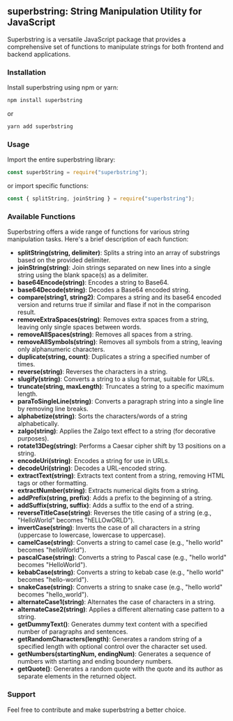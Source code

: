 ## superbstring: String Manipulation Utility for JavaScript

Superbstring is a versatile JavaScript package that provides a comprehensive set of functions to manipulate strings for both frontend and backend applications.

### Installation

Install superbstring using npm or yarn:

```bash
npm install superbstring
```

or

```bash
yarn add superbstring
```

### Usage

Import the entire superbstring library:

```javascript
const superbString = require("superbstring");
```

or import specific functions:

```javascript
const { splitString, joinString } = require("superbstring");
```

### Available Functions

Superbstring offers a wide range of functions for various string manipulation tasks. Here's a brief description of each function:

- **splitString(string, delimiter)**: Splits a string into an array of substrings based on the provided delimiter.
- **joinString(string)**: Join strings separated on new lines into a single string using the blank space(s) as a delimiter.
- **base64Encode(string)**: Encodes a string to Base64.
- **base64Decode(string)**: Decodes a Base64 encoded string.
- **compare(string1, string2)**: Compares a string and its base64 encoded version and returns true if similar and flase if not in the comparison result.
- **removeExtraSpaces(string)**: Removes extra spaces from a string, leaving only single spaces between words.
- **removeAllSpaces(string)**: Removes all spaces from a string.
- **removeAllSymbols(string)**: Removes all symbols from a string, leaving only alphanumeric characters.
- **duplicate(string, count)**: Duplicates a string a specified number of times.
- **reverse(string)**: Reverses the characters in a string.
- **slugify(string)**: Converts a string to a slug format, suitable for URLs.
- **truncate(string, maxLength)**: Truncates a string to a specific maximum length.
- **paraToSingleLine(string)**: Converts a paragraph string into a single line by removing line breaks.
- **alphabetize(string)**: Sorts the characters/words of a string alphabetically.
- **zalgo(string)**: Applies the Zalgo text effect to a string (for decorative purposes).
- **rotate13Deg(string)**: Performs a Caesar cipher shift by 13 positions on a string.
- **encodeUri(string)**: Encodes a string for use in URLs.
- **decodeUri(string)**: Decodes a URL-encoded string.
- **extractText(string)**: Extracts text content from a string, removing HTML tags or other formatting.
- **extractNumber(string)**: Extracts numerical digits from a string.
- **addPrefix(string, prefix)**: Adds a prefix to the beginning of a string.
- **addSuffix(string, suffix)**: Adds a suffix to the end of a string.
- **reverseTitleCase(string)**: Reverses the title casing of a string (e.g., "HelloWorld" becomes "hELLOwORLD").
- **invertCase(string)**: Inverts the case of all characters in a string (uppercase to lowercase, lowercase to uppercase).
- **camelCase(string)**: Converts a string to camel case (e.g., "hello world" becomes "helloWorld").
- **pascalCase(string)**: Converts a string to Pascal case (e.g., "hello world" becomes "HelloWorld").
- **kebabCase(string)**: Converts a string to kebab case (e.g., "hello world" becomes "hello-world").
- **snakeCase(string)**: Converts a string to snake case (e.g., "hello world" becomes "hello_world").
- **alternateCase1(string)**: Alternates the case of characters in a string.
- **alternateCase2(string)**: Applies a different alternating case pattern to a string.
- **getDummyText()**: Generates dummy text content with a specified number of paragraphs and sentences.
- **getRandomCharacters(length)**: Generates a random string of a specified length with optional control over the character set used.
- **getNumbers(startingNum, endingNum)**: Generates a sequence of numbers with starting and ending boundery numbers.
- **getQuote()**: Generates a random quote with the quote and its author as separate elements in the returned object.

### Support

Feel free to contribute and make superbstring a better choice.
